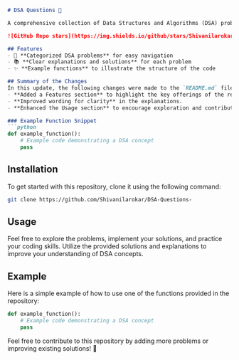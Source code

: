 ```markdown
# DSA Questions 🤖

A comprehensive collection of Data Structures and Algorithms (DSA) problems to help developers and learners practice and enhance their coding skills through a variety of algorithmic challenges.

![GitHub Repo stars](https://img.shields.io/github/stars/Shivanilarokar/DSA-Questions-) ![GitHub forks](https://img.shields.io/github/forks/Shivanilarokar/DSA-Questions-) ![GitHub issues](https://img.shields.io/github/issues/Shivanilarokar/DSA-Questions-)

## Features
- 🚀 **Categorized DSA problems** for easy navigation
- 📚 **Clear explanations and solutions** for each problem
- ✨ **Example functions** to illustrate the structure of the code

## Summary of the Changes
In this update, the following changes were made to the `README.md` file:
- **Added a Features section** to highlight the key offerings of the repository.
- **Improved wording for clarity** in the explanations.
- **Enhanced the Usage section** to encourage exploration and contribution.

### Example Function Snippet
```python
def example_function():
    # Example code demonstrating a DSA concept
    pass
```

## Installation
To get started with this repository, clone it using the following command:

```bash
git clone https://github.com/Shivanilarokar/DSA-Questions-
```

## Usage
Feel free to explore the problems, implement your solutions, and practice your coding skills. Utilize the provided solutions and explanations to improve your understanding of DSA concepts.

## Example
Here is a simple example of how to use one of the functions provided in the repository:

```python
def example_function():
    # Example code demonstrating a DSA concept
    pass
```

Feel free to contribute to this repository by adding more problems or improving existing solutions! 🎉
```